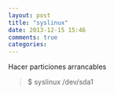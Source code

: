 ```yaml
---
layout: post
title: "syslinux"
date: 2013-12-15 15:46
comments: true
categories: 
---
```

Hacer particiones arrancables

>$ syslinux /dev/sda1

